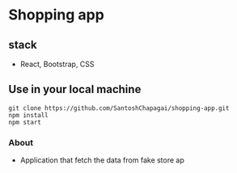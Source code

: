 # Shopping app

## stack
- React, Bootstrap, CSS

## Use in your local machine
```
git clone https://github.com/SantoshChapagai/shopping-app.git
npm install
npm start
```

### About
- Application that fetch the data from fake store ap